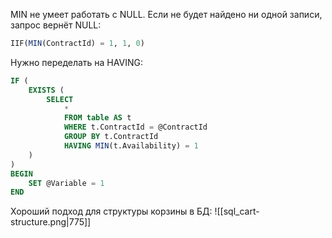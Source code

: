 MIN не умеет работать с NULL. Если не будет найдено ни одной записи, запрос вернёт NULL:
```sql
IIF(MIN(ContractId) = 1, 1, 0)
```
Нужно переделать на HAVING:
```sql
IF (
	EXISTS (
		SELECT
			*
			FROM table AS t 
			WHERE t.ContractId = @ContractId
			GROUP BY t.ContractId
			HAVING MIN(t.Availability) = 1
	)
)
BEGIN
	SET @Variable = 1
END
```

Хороший подход для структуры корзины в БД:
![[sql_cart-structure.png|775]]
